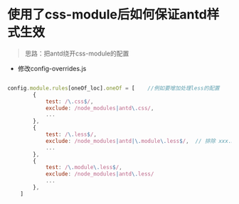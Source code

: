 # 使用了css-module后如何保证antd样式生效

> 思路：把antd绕开css-module的配置

- 修改config-overrides.js

``` js

config.module.rules[oneOf_loc].oneOf = [    //例如要增加处理less的配置
        {
            test: /\.css$/,
            exclude: /node_modules|antd\.css/,
            ...
        },
        {
            test: /\.less$/,
            exclude: /node_modules|antd|\.module\.less$/,  // 排除 xxx.module.less 模块化文件
            ...
        },
        {
            test: /\.module\.less$/,
            exclude: /node_modules|antd\.less/
            ...
        },
    ]

```